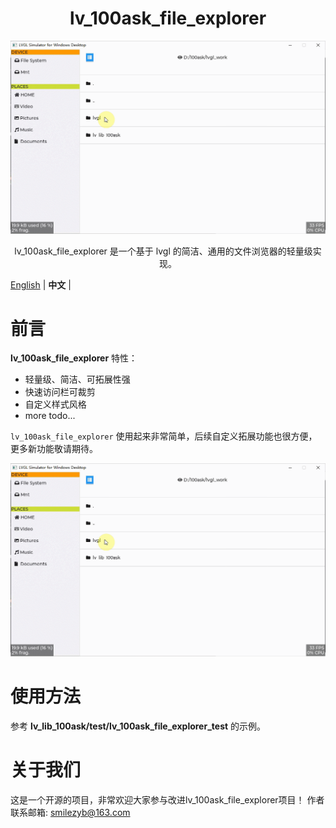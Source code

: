 <h1 align="center"> lv_100ask_file_explorer</h1>

<p align="center">
<img src="lv_100ask_file_explorer_demo.gif">
</p>
<p align="center">
lv_100ask_file_explorer 是一个基于 lvgl 的简洁、通用的文件浏览器的轻量级实现。
</p>


[English](README.md) | **中文** |

# 前言

**lv_100ask_file_explorer** 特性：

- 轻量级、简洁、可拓展性强
- 快速访问栏可裁剪
- 自定义样式风格
- more todo...

`lv_100ask_file_explorer` 使用起来非常简单，后续自定义拓展功能也很方便，更多新功能敬请期待。

![](./lv_100ask_file_explorer_demo.gif)

# 使用方法

参考 **lv_lib_100ask/test/lv_100ask_file_explorer_test** 的示例。

# 关于我们

这是一个开源的项目，非常欢迎大家参与改进lv_100ask_file_explorer项目！
作者联系邮箱: smilezyb@163.com